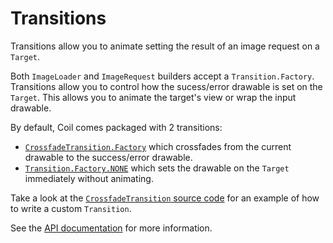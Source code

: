 # Transitions

Transitions allow you to animate setting the result of an image request on a `Target`.

Both `ImageLoader` and `ImageRequest` builders accept a `Transition.Factory`. Transitions allow you to control how the sucess/error drawable is set on the `Target`. This allows you to animate the target's view or wrap the input drawable.

By default, Coil comes packaged with 2 transitions:

- [`CrossfadeTransition.Factory`](../api/coil-base/coil.transition/-crossfade-transition/) which crossfades from the current drawable to the success/error drawable.
- [`Transition.Factory.NONE`](../api/coil-base/coil.transition/-transition/-companion/-n-o-n-e.html) which sets the drawable on the `Target` immediately without animating.

Take a look at the [`CrossfadeTransition` source code](https://github.com/coil-kt/coil/blob/main/coil-base/src/main/java/coil/transition/CrossfadeTransition.kt) for an example of how to write a custom `Transition`.

See the [API documentation](../api/coil-base/coil.transition/-transition/) for more information.
